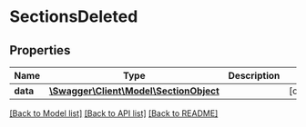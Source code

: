 # SectionsDeleted

## Properties
Name | Type | Description | Notes
------------ | ------------- | ------------- | -------------
**data** | [**\Swagger\Client\Model\SectionObject**](SectionObject.md) |  | [optional] 

[[Back to Model list]](../README.md#documentation-for-models) [[Back to API list]](../README.md#documentation-for-api-endpoints) [[Back to README]](../README.md)


